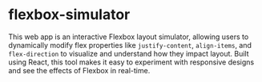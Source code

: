 # flexbox-simulator

This web app is an interactive Flexbox layout simulator, allowing users to dynamically modify flex properties like `justify-content`, `align-items`, and `flex-direction` to visualize and understand how they impact layout. Built using React, this tool makes it easy to experiment with responsive designs and see the effects of Flexbox in real-time.